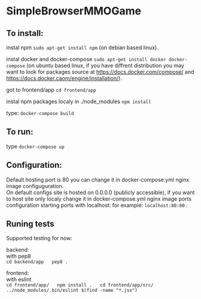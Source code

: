 # SimpleBrowserMMOGame

## To install:
instal npm `sudo apt-get install npm` (on debian based linux).  
  
instal docker and docker-compose  `sudo apt-get install docker docker-compose` (on ubuntu based linux, if you have diffrent distribution you may want to look for packages source at https://docs.docker.com/compose/ and https://docs.docker.caom/engine/installation/).  
  
got to frontend/app `cd frontend/app`  
  
instal npm packages localy in ./node_modules `npm install` 
  
type: `docker-compose build`   
  

## To run:
type `docker-compose up`

  
## Configuration:
Default hosting port is 80 you can change it in docker-compose.yml nginx image configuguration.  
On default configs site is hosted on 0.0.0.0 (publicly accessible), if you want to host site only localy change it in docker-compose.yml nginx image ports configuration starting ports with localhost: for example: `localhost:80:80` . 

## Runing tests
Supported testing for now:  

  backend:  
    with pep8  
      `cd backend/app  
      pep8 .`  

  frontend:  
    with eslint  
      `cd frontend/app/  
       npm install .  
       cd frontend/app/src/  
       ../node_modules/.bin/eslint $(find -name "*.jsx")`  
